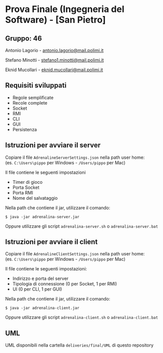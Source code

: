 # Prova Finale (Ingegneria del Software) - [San Pietro]

## Gruppo: 46
Antonio Lagorio - antonio.lagorio@mail.polimi.it

Stefano Minotti - stefano1.minotti@mail.polimi.it

Eknid Mucollari - eknid.mucollari@mail.polimi.it

## Requisiti sviluppati

- Regole semplificate
- Recole complete
- Socket
- RMI
- CLI
- GUI
- Persistenza


## Istruzioni per avviare il server 

Copiare il file `AdrenalineServerSettings.json` nella path user home:<br/>(es. `C:\Users\pippo` per Windows - `/Users/pippo` per Mac)

Il file contiene le seguenti impostazioni 
- Timer di gioco
- Porta Socket
- Porta RMI
- Nome del salvataggio

Nella path che contiene il jar, utilizzare il comando:

    $ java -jar adrenalina-server.jar

Oppure utilizzare gli script `adrenalina-server.sh` o `adrenalina-server.bat`


## Istruzioni per avviare il client 

Copiare il file `AdrenalineClientSettings.json` nella path user home:<br/>(es. `C:\Users\pippo` per Windows - `/Users/pippo` per Mac)

Il file contiene le seguenti impostazioni:
- Indirizzo e porta del server
- Tipologia di connessione (0 per Socket, 1 per RMI)
- UI (0 per CLI, 1 per GUI)

Nella path che contiene il jar, utilizzare il comando:

    $ java -jar adrenalina-client.jar

Oppure utilizzare gli script `adrenalina-client.sh` o `adrenalina-client.bat`

## UML

UML disponibili nella cartella `deliveries/final/UML` di questo repository
